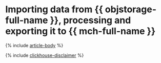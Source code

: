 # Importing data from {{ objstorage-full-name }}, processing and exporting it to {{ mch-full-name }}

{% include [article-body](../../_tutorials/dataplatform/s3-data-processing-ch.md) %}

{% include [clickhouse-disclaimer](../../_includes/clickhouse-disclaimer.md) %}
